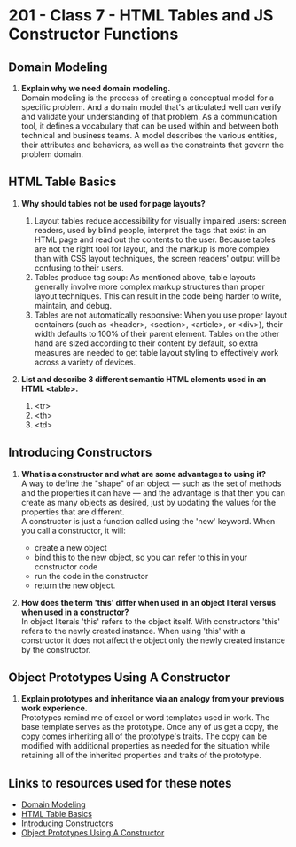 # 201 - Class 7 - HTML Tables and JS Constructor Functions

## Domain Modeling

1. **Explain why we need domain modeling.**  
Domain modeling is the process of creating a conceptual model for a specific problem. And a domain model that's articulated well can verify and validate your understanding of that problem. As a communication tool, it defines a vocabulary that can be used within and between both technical and business teams. A model describes the various entities, their attributes and behaviors, as well as the constraints that govern the problem domain.

## HTML Table Basics

1. **Why should tables not be used for page layouts?**  
    1. Layout tables reduce accessibility for visually impaired users: screen readers, used by blind people, interpret the tags that exist in an HTML page and read out the contents to the user. Because tables are not the right tool for layout, and the markup is more complex than with CSS layout techniques, the screen readers' output will be confusing to their users.
    2. Tables produce tag soup: As mentioned above, table layouts generally involve more complex markup structures than proper layout techniques. This can result in the code being harder to write, maintain, and debug.
    3. Tables are not automatically responsive: When you use proper layout containers (such as \<header>, \<section>, \<article>, or \<div>), their width defaults to 100% of their parent element. Tables on the other hand are sized according to their content by default, so extra measures are needed to get table layout styling to effectively work across a variety of devices.  

2. **List and describe 3 different semantic HTML elements used in an HTML \<table>.**  
    1. \<tr>  
    2. \<th>  
    3. \<td>

## Introducing Constructors

1. **What is a constructor and what are some advantages to using it?**  
A way to define the "shape" of an object — such as the set of methods and the properties it can have — and the advantage is that then you can create as many objects as desired, just by updating the values for the properties that are different.  
A constructor is just a function called using the 'new' keyword. When you call a constructor, it will:

    * create a new object
    * bind this to the new object, so you can refer to this in your constructor code
    * run the code in the constructor
    * return the new object.

2. **How does the term 'this' differ when used in an object literal versus when used in a constructor?**  
In object literals 'this' refers to the object itself.  With constructors 'this' refers to the newly created instance.  When using 'this' with a constructor it does not affect the object only the newly created instance by the constructor.

## Object Prototypes Using A Constructor

1. **Explain prototypes and inheritance via an analogy from your previous work experience.**  
Prototypes remind me of excel or word templates used in work.  The base template serves as the prototype.  Once any of us get a copy, the copy comes inheriting all of the prototype's traits. The copy can be modified with additional properties as needed for the situation while retaining all of the inherited properties and traits of the prototype.

## Links to resources used for these notes

* [Domain Modeling](https://github.com/codefellows/domain_modeling#domain-modeling)
* [HTML Table Basics](https://developer.mozilla.org/en-US/docs/Learn/HTML/Tables/Basics)
* [Introducing Constructors](https://developer.mozilla.org/en-US/docs/Learn/JavaScript/Objects/Basics#introducing_constructors)
* [Object Prototypes Using A Constructor](https://ui.dev/beginners-guide-to-javascript-prototype)
